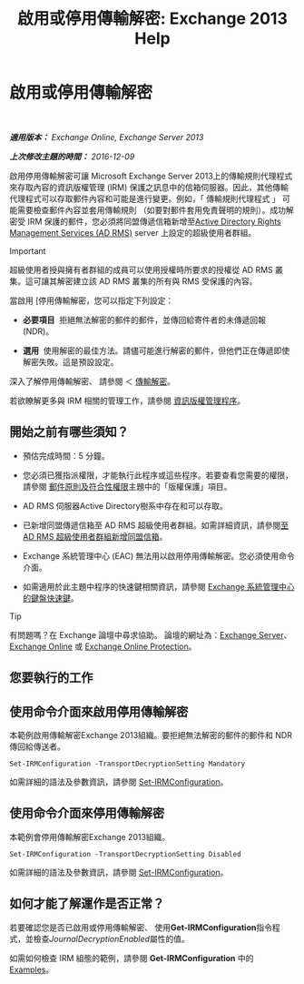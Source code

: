 ﻿---
title: '啟用或停用傳輸解密: Exchange 2013 Help'
TOCTitle: 啟用或停用傳輸解密
ms:assetid: 4663f54e-dd0a-4a42-983e-8765e2adc412
ms:mtpsurl: https://technet.microsoft.com/zh-tw/library/Dd638126(v=EXCHG.150)
ms:contentKeyID: 50473045
ms.date: 05/21/2018
mtps_version: v=EXCHG.150
ms.translationtype: MT
---

# 啟用或停用傳輸解密

 

_**適用版本：** Exchange Online, Exchange Server 2013_

_**上次修改主題的時間：** 2016-12-09_

啟用停用傳輸解密可讓 Microsoft Exchange Server 2013上的傳輸規則代理程式來存取內容的資訊版權管理 (IRM) 保護之訊息中的信箱伺服器。因此，其他傳輸代理程式可以存取郵件內容和可能是進行變更。例如，「 傳輸規則代理程式 」 可能需要檢查郵件內容並套用傳輸規則 （如要對郵件套用免責聲明的規則）。成功解密受 IRM 保護的郵件，您必須將同盟傳遞信箱新增至[Active Directory Rights Management Services (AD RMS)](https://technet.microsoft.com/en-us/library/hh831364.aspx) server 上設定的超級使用者群組。


> [!IMPORTANT]  
> 超級使用者授與擁有者群組的成員可以使用授權時所要求的授權從 AD RMS 叢集。這可讓其解密建立該 AD RMS 叢集的所有與 RMS 受保護的內容。




當啟用 \[停用傳輸解密，您可以指定下列設定：

  - **必要項目**  拒絕無法解密的郵件的郵件，並傳回給寄件者的未傳遞回報 (NDR)。

  - **選用**  使用解密的最佳方法。請儘可能進行解密的郵件，但他們正在傳遞即使解密失敗。這是預設設定。

深入了解停用傳輸解密、 請參閱 ＜ [傳輸解密](transport-decryption-exchange-2013-help.md)。

若欲瞭解更多與 IRM 相關的管理工作，請參閱 [資訊版權管理程序](information-rights-management-procedures-exchange-2013-help.md)。

## 開始之前有哪些須知？

  - 預估完成時間：5 分鐘。

  - 您必須已獲指派權限，才能執行此程序或這些程序。若要查看您需要的權限，請參閱 [郵件原則及符合性權限](messaging-policy-and-compliance-permissions-exchange-2013-help.md)主題中的「版權保護」項目。

  - AD RMS 伺服器Active Directory樹系中存在和可以存取。

  - 已新增同盟傳遞信箱至 AD RMS 超級使用者群組。如需詳細資訊，請參閱[至 AD RMS 超級使用者群組新增同盟信箱](add-the-federation-mailbox-to-the-ad-rms-super-users-group-exchange-2013-help.md)。

  - Exchange 系統管理中心 (EAC) 無法用以啟用停用傳輸解密。您必須使用命令介面。

  - 如需適用於此主題中程序的快速鍵相關資訊，請參閱 [Exchange 系統管理中心的鍵盤快速鍵](keyboard-shortcuts-in-the-exchange-admin-center-exchange-online-protection-help.md)。


> [!TIP]  
> 有問題嗎？在 Exchange 論壇中尋求協助。 論壇的網址為：<a href="https://go.microsoft.com/fwlink/p/?linkid=60612">Exchange Server</a>、 <a href="https://go.microsoft.com/fwlink/p/?linkid=267542">Exchange Online</a> 或 <a href="https://go.microsoft.com/fwlink/p/?linkid=285351">Exchange Online Protection</a>。




## 您要執行的工作

## 使用命令介面來啟用停用傳輸解密

本範例啟用傳輸解密Exchange 2013組織。要拒絕無法解密的郵件的郵件和 NDR 傳回給傳送者。

    Set-IRMConfiguration -TransportDecryptionSetting Mandatory

如需詳細的語法及參數資訊，請參閱 [Set-IRMConfiguration](https://technet.microsoft.com/zh-tw/library/dd979792\(v=exchg.150\))。

## 使用命令介面來停用傳輸解密

本範例會停用傳輸解密Exchange 2013組織。

    Set-IRMConfiguration -TransportDecryptionSetting Disabled

如需詳細的語法及參數資訊，請參閱 [Set-IRMConfiguration](https://technet.microsoft.com/zh-tw/library/dd979792\(v=exchg.150\))。

## 如何才能了解運作是否正常？

若要確認您是否已啟用或停用傳輸解密、 使用**Get-IRMConfiguration**指令程式，並檢查*JournalDecryptionEnabled*屬性的值。

如需如何檢查 IRM 組態的範例，請參閱 **Get-IRMConfiguration** 中的[Examples](https://technet.microsoft.com/zh-tw/e1821219-fe18-4642-a9c2-58eb0aadd61a\(exchg.150\)#examples)。

